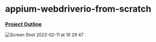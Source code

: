 # appium-webdriverio-from-scratch

### [Project Outline](https://github.com/tnguyenngocqa/appium-webdriverio-from-scratch/projects/1)

![Screen Shot 2022-02-11 at 10 29 47](https://user-images.githubusercontent.com/51280278/153533488-606a5a7d-450b-40c3-83e2-889246b66c83.png)
